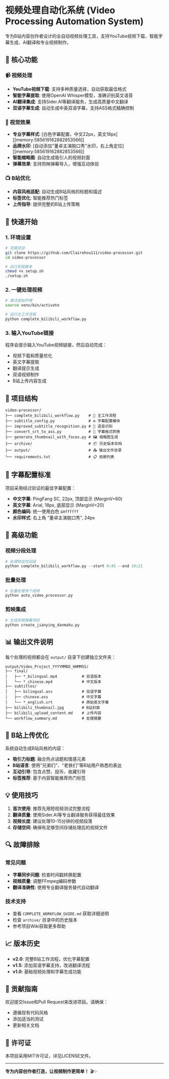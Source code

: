 # 视频处理自动化系统 (Video Processing Automation System)

专为B站内容创作者设计的全自动视频处理工具，支持YouTube视频下载、智能字幕生成、AI翻译和专业视频制作。

## 🎯 核心功能

### 📹 视频处理
- **YouTube视频下载**: 支持多种质量选择，自动获取最佳格式
- **智能字幕提取**: 使用OpenAI Whisper模型，准确识别英文语音
- **AI翻译集成**: 支持Sider.AI等翻译服务，生成高质量中文翻译
- **双语字幕生成**: 自动生成中英双语字幕，支持ASS格式精确控制

### 🎨 视觉效果
- **专业字幕样式**: [白色字幕配置，中文22px，英文18px][[memory:585619162882853566]]
- **品牌水印**: [自动添加"董卓主演脱口秀"水印，右上角定位][[memory:585619162882853566]]
- **智能缩略图**: 自动生成吸引人的视频封面
- **弹幕效果**: 支持剪映弹幕导入，增强互动体验

### 📺 B站优化
- **内容风格适配**: 自动生成B站风格的标题和描述
- **标签优化**: 智能推荐热门标签
- **上传指导**: 提供完整的B站上传策略

## 🚀 快速开始

### 1. 环境设置
```bash
# 克隆项目
git clone https://github.com/Clairehou111/video-processor.git
cd video-processor

# 运行安装脚本
chmod +x setup.sh
./setup.sh
```

### 2. 一键处理视频
```bash
# 激活虚拟环境
source venv/bin/activate

# 运行主工作流程
python complete_bilibili_workflow.py
```

### 3. 输入YouTube链接
程序会提示输入YouTube视频链接，然后自动完成：
- 视频下载和质量优化
- 英文字幕提取
- 翻译提示生成
- 双语视频制作
- B站上传内容生成

## 📁 项目结构

```
video-processor/
├── complete_bilibili_workflow.py    # 🎯 主工作流程
├── subtitle_config.py               # ⚙️ 字幕配置模块
├── improved_subtitle_recognition.py # 🎤 语音识别
├── convert_srt_to_ass.py            # 📝 字幕格式转换
├── generate_thumbnail_with_faces.py # 🖼️ 缩略图生成
├── archive/                         # 📦 历史版本存档
├── output/                          # 📤 输出文件目录
└── requirements.txt                 # 📋 依赖列表
```

## 🎨 字幕配置标准

项目采用经过验证的最佳字幕配置：

- **中文字幕**: PingFang SC, 22px, 顶部显示 (MarginV=60)
- **英文字幕**: Arial, 18px, 底部显示 (MarginV=20)  
- **颜色编码**: 统一使用白色 `&Hffffff`
- **水印样式**: 右上角 "董卓主演脱口秀", 24px

## 🔧 高级功能

### 视频分段处理
```python
# 处理特定时间段
python complete_bilibili_workflow.py --start 0:45 --end 10:21
```

### 批量处理
```python
# 批量处理多个视频
python auto_video_processor.py
```

### 剪映集成
```python
# 生成剪映弹幕项目
python create_jianying_danmaku.py
```

## 📊 输出文件说明

每个处理的视频都会在 `output/` 目录下创建独立文件夹：

```
output/Video_Project_YYYYMMDD_HHMMSS/
├── final/
│   ├── *_bilingual.mp4           # 双语版本
│   └── *_chinese.mp4             # 中文版本
├── subtitles/
│   ├── bilingual.ass             # 双语字幕
│   ├── chinese.ass               # 中文字幕
│   └── *_english.srt             # 原始英文字幕
├── bilibili_thumbnail.jpg        # B站封面
├── bilibili_upload_content.md    # 上传内容
└── workflow_summary.md           # 处理摘要
```

## 🎯 B站上传优化

系统自动生成B站风格的内容：

- **吸引力标题**: 融合热点话题和情感元素
- **B站语言**: 使用"兄弟们"、"老铁们"等B站用户熟悉的表达
- **互动引导**: 包含点赞、投币、收藏引导
- **标签推荐**: 基于内容智能推荐热门标签

## 💡 使用技巧

1. **首次使用**: 推荐先用短视频测试完整流程
2. **翻译质量**: 使用Sider.AI等专业翻译服务获得最佳效果
3. **视频长度**: 建议处理10-15分钟的视频段落
4. **存储空间**: 确保有足够空间存储处理后的视频文件

## 🔍 故障排除

### 常见问题
- **字幕同步问题**: 检查时间戳转换配置
- **视频质量**: 调整FFmpeg编码参数
- **翻译准确性**: 使用专业翻译服务替代自动翻译

### 技术支持
- 查看 `COMPLETE_WORKFLOW_GUIDE.md` 获取详细说明
- 检查 `archive/` 目录中的历史版本
- 参考项目Wiki获取更多帮助

## 📈 版本历史

- **v2.0**: 完整B站工作流程，优化字幕配置
- **v1.5**: 添加双语字幕支持，改进翻译流程  
- **v1.0**: 基础视频处理和字幕生成功能

## 🤝 贡献指南

欢迎提交Issue和Pull Request来改进项目。请确保：
- 遵循现有代码风格
- 添加适当的测试
- 更新相关文档

## 📄 许可证

本项目采用MIT许可证，详见LICENSE文件。

---

**专为内容创作者打造，让视频制作更简单！** 🎬✨
